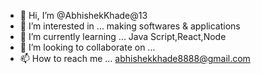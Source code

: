 - 👋 Hi, I’m @AbhishekKhade@13
- 👀 I’m interested in ... making softwares & applications
- 🌱 I’m currently learning ... Java Script,React,Node
- 💞️ I’m looking to collaborate on ...
- 📫 How to reach me ... abhishekkhade8888@gmail.com

<!---
AbhishekKhade/AbhishekKhade is a ✨ special ✨ repository because its `README.md` (this file) appears on your GitHub profile.
You can click the Preview link to take a look at your changes.
--->

